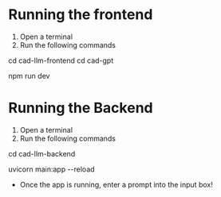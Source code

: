 # Running the frontend
1. Open a terminal 
2. Run the following commands 

cd cad-llm-frontend
cd cad-gpt

npm run dev

# Running the Backend
1. Open a terminal
2. Run the following commands 

cd cad-llm-backend

uvicorn main:app --reload

- Once the app is running, enter a prompt into the input box!

